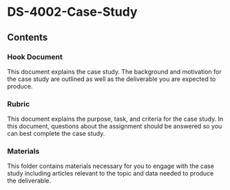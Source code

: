 # DS-4002-Case-Study
## Contents
### Hook Document
This document explains the case study. The background and motivation for the case study are outlined as well as the deliverable you are expected to produce.

### Rubric
This document explains the purpose, task, and criteria for the case study. In this document, questions about the assignment should be answered so you can best complete the case study.

### Materials
This folder contains materials necessary for you to engage with the case study including articles relevant to the topic and data needed to produce the deliverable.
